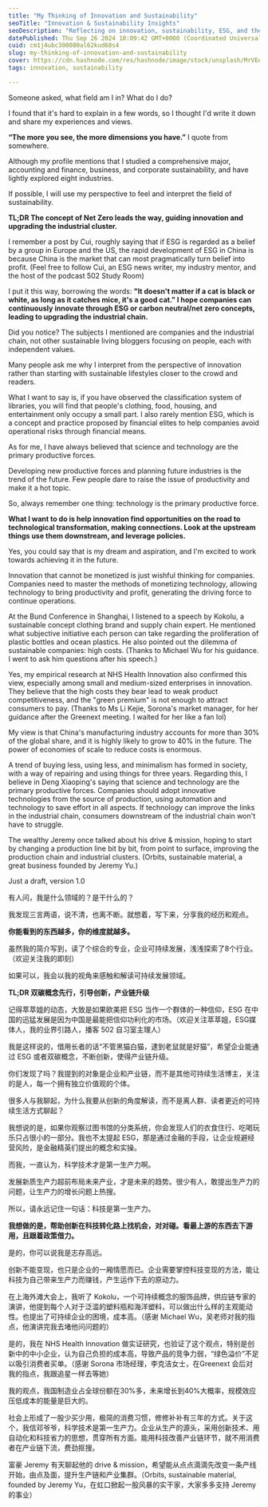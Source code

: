 ```yaml
---
title: "My Thinking of Innovation and Sustainability"
seoTitle: "Innovation & Sustainability Insights"
seoDescription: "Reflecting on innovation, sustainability, ESG, and the intersection of technology and business efficiency for industry growth"
datePublished: Thu Sep 26 2024 10:09:42 GMT+0000 (Coordinated Universal Time)
cuid: cm1j4ubc300080al62kud68s4
slug: my-thinking-of-innovation-and-sustainability
cover: https://cdn.hashnode.com/res/hashnode/image/stock/unsplash/MrVEedTZLwM/upload/4b36119c69b975e222a8abd552932b92.jpeg
tags: innovation, sustainability

---
```


Someone asked, what field am I in? What do I do?

I found that it's hard to explain in a few words, so I thought I'd write it down and share my experiences and views.

**“The more you see, the more dimensions you have.”** I quote from somewhere.

Although my profile mentions that I studied a comprehensive major, accounting and finance, business, and corporate sustainability, and have lightly explored eight industries.

If possible, I will use my perspective to feel and interpret the field of sustainability.

**TL;DR The concept of Net Zero leads the way, guiding innovation and upgrading the industrial cluster.**

I remember a post by Cui, roughly saying that if ESG is regarded as a belief by a group in Europe and the US, the rapid development of ESG in China is because China is the market that can most pragmatically turn belief into profit. (Feel free to follow Cui, an ESG news writer, my industry mentor, and the host of the podcast 502 Study Room)

I put it this way, borrowing the words: **"It doesn't matter if a cat is black or white, as long as it catches mice, it's a good cat." I hope companies can continuously innovate through ESG or carbon neutral/net zero concepts, leading to upgrading the industrial chain.**

Did you notice? The subjects I mentioned are companies and the industrial chain, not other sustainable living bloggers focusing on people, each with independent values.

Many people ask me why I interpret from the perspective of innovation rather than starting with sustainable lifestyles closer to the crowd and readers.

What I want to say is, if you have observed the classification system of libraries, you will find that people's clothing, food, housing, and entertainment only occupy a small part. I also rarely mention ESG, which is a concept and practice proposed by financial elites to help companies avoid operational risks through financial means.

As for me, I have always believed that science and technology are the primary productive forces.

Developing new productive forces and planning future industries is the trend of the future. Few people dare to raise the issue of productivity and make it a hot topic.

So, always remember one thing: technology is the primary productive force.

**What I want to do is help innovation find opportunities on the road to technological transformation, making connections. Look at the upstream things use them downstream, and leverage policies.**

Yes, you could say that is my dream and aspiration, and I'm excited to work towards achieving it in the future.

Innovation that cannot be monetized is just wishful thinking for companies. Companies need to master the methods of monetizing technology, allowing technology to bring productivity and profit, generating the driving force to continue operations.

At the Bund Conference in Shanghai, I listened to a speech by Kokolu, a sustainable concept clothing brand and supply chain expert. He mentioned what subjective initiative each person can take regarding the proliferation of plastic bottles and ocean plastics. He also pointed out the dilemma of sustainable companies: high costs. (Thanks to Michael Wu for his guidance. I went to ask him questions after his speech.)

Yes, my empirical research at NHS Health Innovation also confirmed this view, especially among small and medium-sized enterprises in innovation. They believe that the high costs they bear lead to weak product competitiveness, and the "green premium" is not enough to attract consumers to pay. (Thanks to Ms Li Kejie, Sorona's market manager, for her guidance after the Greenext meeting. I waited for her like a fan lol)

My view is that China's manufacturing industry accounts for more than 30% of the global share, and it is highly likely to grow to 40% in the future. The power of economies of scale to reduce costs is enormous.

A trend of buying less, using less, and minimalism has formed in society, with a way of repairing and using things for three years. Regarding this, I believe in Deng Xiaoping's saying that science and technology are the primary productive forces. Companies should adopt innovative technologies from the source of production, using automation and technology to save effort in all aspects. If technology can improve the links in the industrial chain, consumers downstream of the industrial chain won't have to struggle.

The wealthy Jeremy once talked about his drive & mission, hoping to start by changing a production line bit by bit, from point to surface, improving the production chain and industrial clusters. (Orbits, sustainable material, a great business founded by Jeremy Yu.)

Just a draft, version 1.0

有人问，我是什么领域的？是干什么的？

我发现三言两语，说不清，也离不断。就想着，写下来，分享我的经历和观点。

**你能看到的东西越多，你的维度就越多。**

虽然我的简介写到，读了个综合的专业，企业可持续发展，浅浅探索了8个行业。（欢迎关注我的即刻）

如果可以，我会以我的视角来感触和解读可持续发展领域。

**TL;DR 双碳概念先行，引导创新，产业链升级**

记得萃萃姐的动态，大致是如果欧美把 ESG 当作一个群体的一种信仰，ESG 在中国的迅猛发展是因为中国是最能把信仰功利化的市场。（欢迎关注萃萃姐，ESG媒体人，我的业界引路人，播客 502 自习室主理人）

我是这样说的，借用长者的话“不管黑猫白猫，逮到老鼠就是好猫”，希望企业能通过 ESG 或者双碳概念，不断创新，使得产业链升级。

你们发现了吗？我提到的对象是企业和产业链，而不是其他可持续生活博主，关注的是人，每一个拥有独立价值观的个体。

很多人与我聊起，为什么我要从创新的角度解读，而不是离人群、读者更近的可持续生活方式聊起？

我想说的是，如果你观察过图书馆的分类系统，你会发现人们的衣食住行、吃喝玩乐只占很小的一部分。我也不太提起 ESG，那是通过金融的手段，让企业规避经营风险，是金融精英们提出的概念和实操。

而我，一直认为，科学技术才是第一生产力啊。

发展新质生产力超前布局未来产业，才是未来的趋势。很少有人，敢提出生产力的问题，让生产力的增长问题上热搜。

所以，请永远记住一句话：科技是第一生产力。

**我想做的是，帮助创新在科技转化路上找机会，对对碰。看最上游的东西去下游用，且跟着政策借力。**

是的，你可以说我是志存高远。

创新不能变现，也只是企业的一厢情愿而已。企业需要掌控科技变现的方法，能让科技为自己带来生产力而赚钱，产生运作下去的原动力。

在上海外滩大会上，我听了 Kokolu，一个可持续概念的服饰品牌，供应链专家的演讲，他提到每个人对于泛滥的塑料瓶和海洋塑料，可以做出什么样的主观能动性。也提出了可持续企业的困境，成本高。（感谢 Michael Wu，吴老师对我的指点，他演讲完我去堵他问问题的）

是的，我在 NHS Health Innovation 做实证研究，也验证了这个观点，特别是创新中的中小企业，认为自己负担的成本高，导致产品的竞争力弱，“绿色溢价”不足以吸引消费者买单。（感谢 Sorona 市场经理，李克洁女士，在Greenext 会后对我的指点，我跟追星一样去等她）

我的观点，我国制造业占全球份额在30%多，未来增长到40%大概率，规模效应压低成本的能量是巨大的。

社会上形成了一股少买少用，极简的消费习惯，修修补补有三年的方式。关于这个，我信邓爷爷，科学技术是第一生产力。企业从生产的源头，采用创新技术、用自动化和科技省力的思想，贯穿所有方面。能用科技改善产业链环节，就不用消费者在产业链下流，费劲抠搜。

富豪 Jeremy 有天聊起他的 drive & mission，希望能从点点滴滴先改变一条产线开始，由点及面，提升生产链和产业集群。（Orbits, sustainable material, founded by Jeremy Yu，在虹口掀起一股风暴的实干家，大家多多支持 Jeremy 的事业）